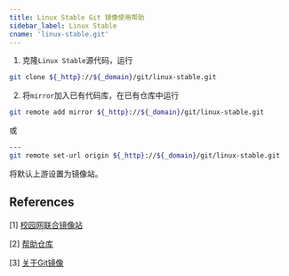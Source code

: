 ```yaml
---
title: Linux Stable Git 镜像使用帮助
sidebar_label: Linux Stable
cname: 'linux-stable.git'
---
```


1. 克隆`Linux Stable`源代码，运行

```bash varcode
git clone ${_http}://${_domain}/git/linux-stable.git
```

2. 将`mirror`加入已有代码库，在已有仓库中运行

```bash varcode
git remote add mirror ${_http}://${_domain}/git/linux-stable.git
```

或

```bash varcode
---
git remote set-url origin ${_http}://${_domain}/git/linux-stable.git
```

将默认上游设置为镜像站。

## References

[1] [校园网联合镜像站](https://mirrors.cernet.edu.cn/about)

[2] [帮助仓库](https://github.com/mirrorz-org/mirrorz-help)

[3] [关于Git镜像](${_http}://${_domain}/docs/about-git)
